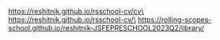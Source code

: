 https://reshitnik.github.io/rsschool-cv/cv\
https://reshitnik.github.io/rsschool-cv/\
https://rolling-scopes-school.github.io/reshitnik-JSFEPRESCHOOL2023Q2/library/